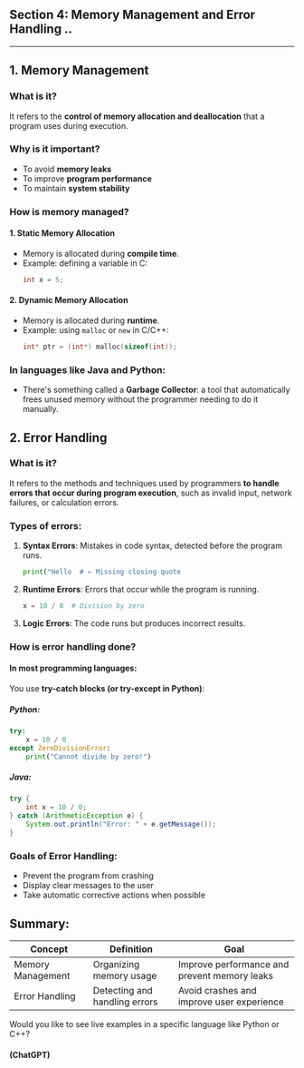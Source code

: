 ## Section 4: Memory Management and Error Handling ..

---

## 1. **Memory Management**

### What is it?

It refers to the **control of memory allocation and deallocation** that a program uses during execution.

### Why is it important?

- To avoid **memory leaks**
- To improve **program performance**
- To maintain **system stability**

### How is memory managed?

#### 1. **Static Memory Allocation**

- Memory is allocated during **compile time**.
- Example: defining a variable in C:
  ```c
  int x = 5;
  ```

#### 2. **Dynamic Memory Allocation**

- Memory is allocated during **runtime**.
- Example: using `malloc` or `new` in C/C++:
  ```c
  int* ptr = (int*) malloc(sizeof(int));
  ```

### In languages like Java and Python:

- There's something called a **Garbage Collector**: a tool that automatically frees unused memory without the programmer needing to do it manually.

## 2. **Error Handling**

### What is it?

It refers to the methods and techniques used by programmers **to handle errors that occur during program execution**, such as invalid input, network failures, or calculation errors.

### Types of errors:

1. **Syntax Errors**: Mistakes in code syntax, detected before the program runs.

   ```python
   print("Hello  # ← Missing closing quote
   ```

2. **Runtime Errors**: Errors that occur while the program is running.

   ```python
   x = 10 / 0  # Division by zero
   ```

3. **Logic Errors**: The code runs but produces incorrect results.

### How is error handling done?

#### In most programming languages:

You use **try-catch blocks (or try-except in Python)**:

##### Python:

```python
try:
    x = 10 / 0
except ZeroDivisionError:
    print("Cannot divide by zero!")
```

##### Java:

```java
try {
    int x = 10 / 0;
} catch (ArithmeticException e) {
    System.out.println("Error: " + e.getMessage());
}
```

### Goals of Error Handling:

- Prevent the program from crashing
- Display clear messages to the user
- Take automatic corrective actions when possible

## Summary:

| Concept           | Definition                    | Goal                                         |
| ----------------- | ----------------------------- | -------------------------------------------- |
| Memory Management | Organizing memory usage       | Improve performance and prevent memory leaks |
| Error Handling    | Detecting and handling errors | Avoid crashes and improve user experience    |

Would you like to see live examples in a specific language like Python or C++?

#### (ChatGPT)
